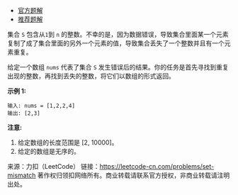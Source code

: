 * [官方题解](https://leetcode-cn.com/problems/set-mismatch/solution/cuo-wu-de-ji-he-by-leetcode/)
* [推荐题解](https://leetcode-cn.com/problems/set-mismatch/solution/cliang-chong-yuan-di-suan-fa-jie-fa-by-lcl-17/)

集合 ```S``` 包含从```1```到 ```n``` 的整数。不幸的是，因为数据错误，导致集合里面某一个元素复制了成了集合里面的另外一个元素的值，导致集合丢失了一个整数并且有一个元素重复。

给定一个数组 ```nums``` 代表了集合 ```S``` 发生错误后的结果。你的任务是首先寻找到重复出现的整数，再找到丢失的整数，将它们以数组的形式返回。

**示例 1:**
```
输入: nums = [1,2,2,4]
输出: [2,3]
```
**注意:**

1. 给定数组的长度范围是 [2, 10000]。
2. 给定的数组是无序的。

来源：力扣（LeetCode）
链接：https://leetcode-cn.com/problems/set-mismatch
著作权归领扣网络所有。商业转载请联系官方授权，非商业转载请注明出处。
